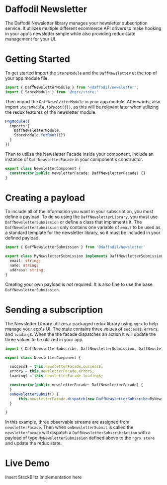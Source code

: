 # Daffodil Newsletter

The Daffodil Newsletter library manages your newsletter subscription service. It utilizes multiple different ecommerce API drivers to make hooking in your app's newsletter simple while also providing redux state management for your UI. 

# Getting Started
To get started import the `StoreModule` and the `DaffNewsletter` at the top of your app.module file.
```typescript
import { DaffNewsletterModule } from '@daffodil/newsletter';
import { StoreModule } from '@ngrx/store;'
```
Then import the `DaffNewsletterModule` in your app.module. Afterwards, also import `StoreModule.forRoot({})`, as this will be relevant later when utilizing the redux features of the newsletter module.

```typescript
@ngModule({
  imports:[
    DaffNewsletterModule,
    StoreModule.forRoot({})
  ]
})
```
Then to utilize the Newsletter Facade inside your component, include an instance of `DaffNewsletterFacade` in your component's constructor.

```typescript
export class NewsletterComponent {
  constructor(public newsletterFacade: DaffNewsletterFacade) {}
}
```

# Creating a payload
To include all of the information you want in your subscription, you must define a payload. To do so using the `DaffNewsletterLibrary`, you must use `DaffNewsletterSubmission` or define a class that implements it. The `DaffNewsletterSubmission` only contains one variable of `email` to be used as a standard template for the newsletter library, so it must be included in your defined payload.

```ts
import { DaffNewsletterSubmission } from '@daffodil/newsletter'

export class MyNewsletterSubmission implements DaffNewsletterSubmission {
  email: string;
  name: string;
  address: string;
}
```
Creating your own payload is *not* required. It is also fine to use the base `DaffNewsletterSubmission`.

# Sending a subscription

The Newsletter Library utilizes a packaged redux library using `ngrx` to help manage your app's UI. The state contains three values of `success$`, `error$`, and `loading$`. When the the facade dispatches an action it will update the three values to be utilized in your app.

```typescript
import { DaffNewsletterSubscribe, DaffNewsletterSubmission, DaffNewsletterFacade } from '@daffodil/newsletter';

export class NewsletterComponent {

  success$ = this.newsletterFacade.success$;
  error$ = this.newsletterFacade.error$;
  loading$ = this.newsletterFacade.loading$;

  constructor(public newsletterFacade: DaffNewsletterFacade) {
  }
  onNewsletterSubmit() {
      this.newsletterFacade.dispatch(new DaffNewsletterSubscribe<MyNewsletterSubmission>(this.email.value));
  }

}
```

In this example, three observable streams are assigned from `newsletterFacade`. Then when `onNewsletterSubmit` is called the `newsletterFacade` will dispatch a `DaffNewsletterSubscribeAction` with a payload of type `MyNewsletterSubmission` defined above to the `ngrx store` and update the redux state.

# Live Demo
Insert StackBlitz implementation here

